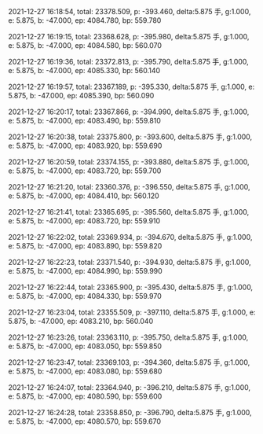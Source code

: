 2021-12-27 16:18:54, total: 23378.509, p: -393.460, delta:5.875 手, g:1.000, e: 5.875, b: -47.000, ep: 4084.780, bp: 559.780

2021-12-27 16:19:15, total: 23368.628, p: -395.980, delta:5.875 手, g:1.000, e: 5.875, b: -47.000, ep: 4084.580, bp: 560.070

2021-12-27 16:19:36, total: 23372.813, p: -395.790, delta:5.875 手, g:1.000, e: 5.875, b: -47.000, ep: 4085.330, bp: 560.140

2021-12-27 16:19:57, total: 23367.189, p: -395.330, delta:5.875 手, g:1.000, e: 5.875, b: -47.000, ep: 4085.390, bp: 560.090

2021-12-27 16:20:17, total: 23367.866, p: -394.990, delta:5.875 手, g:1.000, e: 5.875, b: -47.000, ep: 4083.490, bp: 559.810

2021-12-27 16:20:38, total: 23375.800, p: -393.600, delta:5.875 手, g:1.000, e: 5.875, b: -47.000, ep: 4083.920, bp: 559.690

2021-12-27 16:20:59, total: 23374.155, p: -393.880, delta:5.875 手, g:1.000, e: 5.875, b: -47.000, ep: 4083.720, bp: 559.700

2021-12-27 16:21:20, total: 23360.376, p: -396.550, delta:5.875 手, g:1.000, e: 5.875, b: -47.000, ep: 4084.410, bp: 560.120

2021-12-27 16:21:41, total: 23365.695, p: -395.560, delta:5.875 手, g:1.000, e: 5.875, b: -47.000, ep: 4083.720, bp: 559.910

2021-12-27 16:22:02, total: 23369.934, p: -394.670, delta:5.875 手, g:1.000, e: 5.875, b: -47.000, ep: 4083.890, bp: 559.820

2021-12-27 16:22:23, total: 23371.540, p: -394.930, delta:5.875 手, g:1.000, e: 5.875, b: -47.000, ep: 4084.990, bp: 559.990

2021-12-27 16:22:44, total: 23365.900, p: -395.430, delta:5.875 手, g:1.000, e: 5.875, b: -47.000, ep: 4084.330, bp: 559.970

2021-12-27 16:23:04, total: 23355.509, p: -397.110, delta:5.875 手, g:1.000, e: 5.875, b: -47.000, ep: 4083.210, bp: 560.040

2021-12-27 16:23:26, total: 23363.110, p: -395.750, delta:5.875 手, g:1.000, e: 5.875, b: -47.000, ep: 4083.050, bp: 559.850

2021-12-27 16:23:47, total: 23369.103, p: -394.360, delta:5.875 手, g:1.000, e: 5.875, b: -47.000, ep: 4083.080, bp: 559.680

2021-12-27 16:24:07, total: 23364.940, p: -396.210, delta:5.875 手, g:1.000, e: 5.875, b: -47.000, ep: 4080.590, bp: 559.600

2021-12-27 16:24:28, total: 23358.850, p: -396.790, delta:5.875 手, g:1.000, e: 5.875, b: -47.000, ep: 4080.570, bp: 559.670